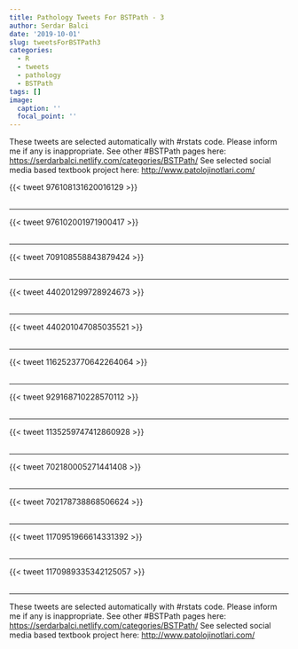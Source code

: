 ```yaml
---
title: Pathology Tweets For BSTPath - 3
author: Serdar Balci
date: '2019-10-01'
slug: tweetsForBSTPath3
categories:
  - R
  - tweets
  - pathology
  - BSTPath
tags: []
image:
  caption: ''
  focal_point: ''
---
```



These tweets are selected automatically with #rstats code. Please inform me if any is inappropriate.
See other #BSTPath pages here: https://serdarbalci.netlify.com/categories/BSTPath/ 
See selected social media based textbook project here: http://www.patolojinotlari.com/

{{< tweet 976108131620016129 >}}
<br>
<br>
<hr>
{{< tweet 976102001971900417 >}}
<br>
<br>
<hr>
{{< tweet 709108558843879424 >}}
<br>
<br>
<hr>
{{< tweet 440201299728924673 >}}
<br>
<br>
<hr>
{{< tweet 440201047085035521 >}}
<br>
<br>
<hr>
{{< tweet 1162523770642264064 >}}
<br>
<br>
<hr>
{{< tweet 929168710228570112 >}}
<br>
<br>
<hr>
{{< tweet 1135259747412860928 >}}
<br>
<br>
<hr>
{{< tweet 702180005271441408 >}}
<br>
<br>
<hr>
{{< tweet 702178738868506624 >}}
<br>
<br>
<hr>
{{< tweet 1170951966614331392 >}}
<br>
<br>
<hr>
{{< tweet 1170989335342125057 >}}
<br>
<br>
<hr>


These tweets are selected automatically with #rstats code. Please inform me if any is inappropriate.
See other #BSTPath pages here: https://serdarbalci.netlify.com/categories/BSTPath/ 
See selected social media based textbook project here: http://www.patolojinotlari.com/
